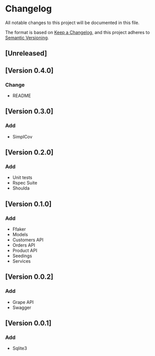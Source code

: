 # Changelog
All notable changes to this project will be documented in this file.

The format is based on [Keep a Changelog](https://keepachangelog.com/en/1.0.0/),
and this project adheres to [Semantic Versioning](https://semver.org/spec/v2.0.0.html).

## [Unreleased]

## [Version 0.4.0]
### Change
- README

## [Version 0.3.0]
### Add
- SimplCov

## [Version 0.2.0]
### Add
- Unit tests
- Rspec Suite
- Shoulda

## [Version 0.1.0]
### Add
- Ffaker
- Models
- Customers API
- Orders API
- Product API
- Seedings
- Services

## [Version 0.0.2]
### Add
- Grape API
- Swagger

## [Version 0.0.1]
### Add
- Sqlite3
